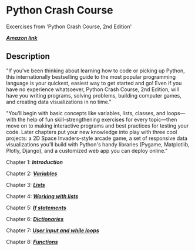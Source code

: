 # Python Crash Course

Excercises from 'Python Crash Course, 2nd Edition' 

***<a href="https://www.amazon.com/Python-Crash-Course-2nd-Edition/dp/1593279280" title="Hobbit lifestyles">Amazon link</a>***

## Description

"If you've been thinking about learning how to code or picking up Python, this internationally bestselling guide to the most popular programming language is your quickest, easiest way to get started and go! Even if you have no experience whatsoever, Python Crash Course, 2nd Edition, will have you writing programs, solving problems, building computer games, and creating data visualizations in no time."

"You’ll begin with basic concepts like variables, lists, classes, and loops—with the help of fun skill-strengthening exercises for every topic—then move on to making interactive programs and best practices for testing your code. Later chapters put your new knowledge into play with three cool projects: a 2D Space Invaders-style arcade game, a set of responsive data visualizations you’ll build with Python's handy libraries (Pygame, Matplotlib, Plotly, Django), and a customized web app you can deploy online."

Chapter 1: ***Introduction***

Chapter 2: ***[Variables](chapter2_variables)***

Chapter 3: ***[Lists](chapter3_lists)***

Chapter 4: ***[Working with lists](chapter4_working_with_lists)***

Chapter 5: ***[If statements](chapter5_if_statements)***

Chapter 6: ***[Dictionaries](chapter6_dictionaries)***

Chapter 7: ***[User input and while loops](chapter7_userinput_and_whilel_loops)***

Chapter 8: ***[Functions](chapter8_functions)***